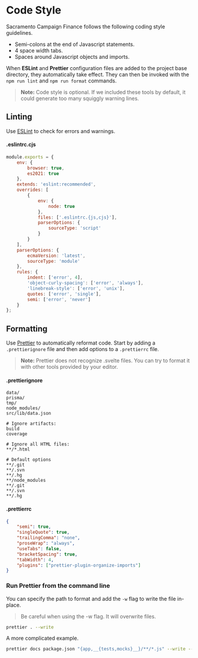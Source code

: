 # Code Style

Sacramento Campaign Finance follows the following coding style guidelines.

-   Semi-colons at the end of Javascript statements.
-   4 space width tabs.
-   Spaces around Javascript objects and imports.

When **ESLint** and **Prettier** configuration files are added to the project base directory,
they automatically take effect.
They can then be invoked with the `npm run lint` and `npm run format` commands.

> **Note:** Code style is optional. If we included these tools by default, it could generate too many squiggly warning lines.

## Linting

Use [ESLint](https://eslint.org/) to check for errors and warnings.

#### .eslintrc.cjs

```javascript
module.exports = {
    env: {
        browser: true,
        es2021: true
    },
    extends: 'eslint:recommended',
    overrides: [
        {
            env: {
                node: true
            },
            files: ['.eslintrc.{js,cjs}'],
            parserOptions: {
                sourceType: 'script'
            }
        }
    ],
    parserOptions: {
        ecmaVersion: 'latest',
        sourceType: 'module'
    },
    rules: {
        indent: ['error', 4],
        'object-curly-spacing': ['error', 'always'],
        'linebreak-style': ['error', 'unix'],
        quotes: ['error', 'single'],
        semi: ['error', 'never']
    }
};
```

## Formatting

Use [Prettier](https://prettier.io/) to automatically reformat code.
Start by adding a `.prettierignore` file and then add options to a `.prettierrc` file.

> **Note:** Prettier does not recognize .svelte files. You can try to format it with other tools provided by your editor.

#### .prettierignore

```gitignore
data/
prisma/
tmp/
node_modules/
src/lib/data.json

# Ignore artifacts:
build
coverage

# Ignore all HTML files:
**/*.html

# Default options
**/.git
**/.svn
**/.hg
**/node_modules
**/.git
**/.svn
**/.hg
```

#### .prettierrc

```json
{
    "semi": true,
    "singleQuote": true,
    "trailingComma": "none",
    "proseWrap": "always",
    "useTabs": false,
    "bracketSpacing": true,
    "tabWidth": 4,
    "plugins": ["prettier-plugin-organize-imports"]
}
```

### Run Prettier from the command line

You can specify the path to format and add the `-w` flag to write the file
in-place.

> Be careful when using the -w flag. It will overwrite files.

```sh
prettier . --write
```

A more complicated example.

```sh
prettier docs package.json "{app,__{tests,mocks}__}/**/*.js" --write --single-quote --trailing-comma all
```
